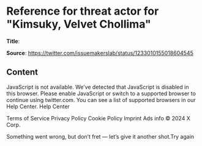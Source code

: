 # Reference for threat actor for "Kimsuky, Velvet Chollima"

**Title**: 

**Source**: https://twitter.com/issuemakerslab/status/1233010155018604545

## Content







JavaScript is not available.
We’ve detected that JavaScript is disabled in this browser. Please enable JavaScript or switch to a supported browser to continue using twitter.com. You can see a list of supported browsers in our Help Center.
Help Center

Terms of Service
Privacy Policy
Cookie Policy
Imprint
Ads info
      © 2024 X Corp.
    
Something went wrong, but don’t fret — let’s give it another shot.Try again
